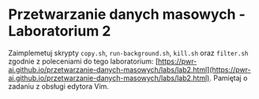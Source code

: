 # Przetwarzanie danych masowych - Laboratorium 2
Zaimplemetuj skrypty `copy.sh`, `run-background.sh`, `kill.sh` oraz `filter.sh` zgodnie z poleceniami do tego laboratorium: [https://pwr-ai.github.io/przetwarzanie-danych-masowych/labs/lab2.html](https://pwr-ai.github.io/przetwarzanie-danych-masowych/labs/lab2.html). Pamiętaj o zadaniu z obsługi edytora Vim.

